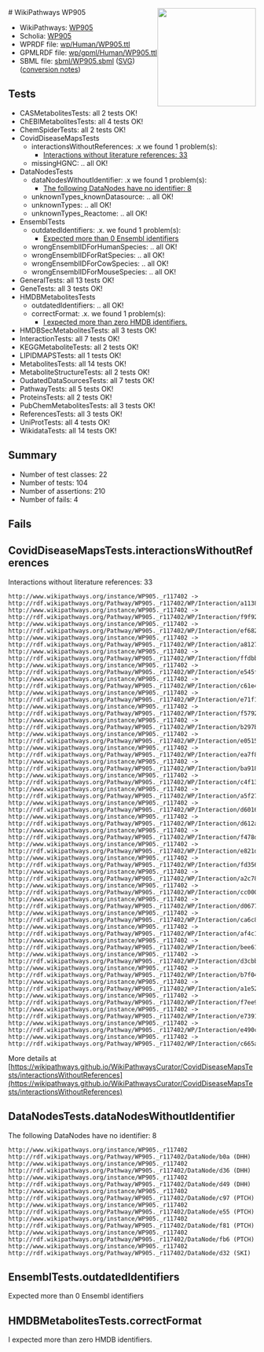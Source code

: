 <img style="float: right; width: 200px" src="../logo.png" />
# WikiPathways WP905

* WikiPathways: [WP905](https://identifiers.org/wikipathways:WP905)
* Scholia: [WP905](https://scholia.toolforge.org/wikipathways/WP905)
* WPRDF file: [wp/Human/WP905.ttl](../wp/Human/WP905.ttl)
* GPMLRDF file: [wp/gpml/Human/WP905.ttl](../wp/gpml/Human/WP905.ttl)
* SBML file: [sbml/WP905.sbml](../sbml/WP905.sbml) ([SVG](../sbml/WP905.svg)) ([conversion notes](../sbml/WP905.txt))

## Tests
* CASMetabolitesTests: all 2 tests OK!
* ChEBIMetabolitesTests: all 4 tests OK!
* ChemSpiderTests: all 2 tests OK!
* CovidDiseaseMapsTests
    * interactionsWithoutReferences: .x we found 1 problem(s):
        * [Interactions without literature references: 33](#9701cd22)
    * missingHGNC: .. all OK!
* DataNodesTests
    * dataNodesWithoutIdentifier: .x we found 1 problem(s):
        * [The following DataNodes have no identifier: 8](#d2d32fa7)
    * unknownTypes_knownDatasource: .. all OK!
    * unknownTypes: .. all OK!
    * unknownTypes_Reactome: .. all OK!
* EnsemblTests
    * outdatedIdentifiers: .x. we found 1 problem(s):
        * [Expected more than 0 Ensembl identifiers](#f44398b7)
    * wrongEnsemblIDForHumanSpecies: .. all OK!
    * wrongEnsemblIDForRatSpecies: .. all OK!
    * wrongEnsemblIDForCowSpecies: .. all OK!
    * wrongEnsemblIDForMouseSpecies: .. all OK!
* GeneralTests: all 13 tests OK!
* GeneTests: all 3 tests OK!
* HMDBMetabolitesTests
    * outdatedIdentifiers: .. all OK!
    * correctFormat: .x. we found 1 problem(s):
        * [I expected more than zero HMDB identifiers.](#ad154c1e)
* HMDBSecMetabolitesTests: all 3 tests OK!
* InteractionTests: all 7 tests OK!
* KEGGMetaboliteTests: all 2 tests OK!
* LIPIDMAPSTests: all 1 tests OK!
* MetabolitesTests: all 14 tests OK!
* MetaboliteStructureTests: all 2 tests OK!
* OudatedDataSourcesTests: all 7 tests OK!
* PathwayTests: all 5 tests OK!
* ProteinsTests: all 2 tests OK!
* PubChemMetabolitesTests: all 3 tests OK!
* ReferencesTests: all 3 tests OK!
* UniProtTests: all 4 tests OK!
* WikidataTests: all 14 tests OK!


## Summary

* Number of test classes: 22
* Number of tests: 104
* Number of assertions: 210
* Number of fails: 4

## Fails

<a name="9701cd22" />

## CovidDiseaseMapsTests.interactionsWithoutReferences

Interactions without literature references: 33
```
http://www.wikipathways.org/instance/WP905._r117402 -> http://rdf.wikipathways.org/Pathway/WP905._r117402/WP/Interaction/a1138
http://www.wikipathways.org/instance/WP905._r117402 -> http://rdf.wikipathways.org/Pathway/WP905._r117402/WP/Interaction/f9f92
http://www.wikipathways.org/instance/WP905._r117402 -> http://rdf.wikipathways.org/Pathway/WP905._r117402/WP/Interaction/ef682
http://www.wikipathways.org/instance/WP905._r117402 -> http://rdf.wikipathways.org/Pathway/WP905._r117402/WP/Interaction/a8127
http://www.wikipathways.org/instance/WP905._r117402 -> http://rdf.wikipathways.org/Pathway/WP905._r117402/WP/Interaction/ffdbb
http://www.wikipathways.org/instance/WP905._r117402 -> http://rdf.wikipathways.org/Pathway/WP905._r117402/WP/Interaction/e545f
http://www.wikipathways.org/instance/WP905._r117402 -> http://rdf.wikipathways.org/Pathway/WP905._r117402/WP/Interaction/c61e4
http://www.wikipathways.org/instance/WP905._r117402 -> http://rdf.wikipathways.org/Pathway/WP905._r117402/WP/Interaction/e71f1
http://www.wikipathways.org/instance/WP905._r117402 -> http://rdf.wikipathways.org/Pathway/WP905._r117402/WP/Interaction/f5792
http://www.wikipathways.org/instance/WP905._r117402 -> http://rdf.wikipathways.org/Pathway/WP905._r117402/WP/Interaction/b297b
http://www.wikipathways.org/instance/WP905._r117402 -> http://rdf.wikipathways.org/Pathway/WP905._r117402/WP/Interaction/e0515
http://www.wikipathways.org/instance/WP905._r117402 -> http://rdf.wikipathways.org/Pathway/WP905._r117402/WP/Interaction/ea7f8
http://www.wikipathways.org/instance/WP905._r117402 -> http://rdf.wikipathways.org/Pathway/WP905._r117402/WP/Interaction/ba918
http://www.wikipathways.org/instance/WP905._r117402 -> http://rdf.wikipathways.org/Pathway/WP905._r117402/WP/Interaction/c4f13
http://www.wikipathways.org/instance/WP905._r117402 -> http://rdf.wikipathways.org/Pathway/WP905._r117402/WP/Interaction/a5f27
http://www.wikipathways.org/instance/WP905._r117402 -> http://rdf.wikipathways.org/Pathway/WP905._r117402/WP/Interaction/d6016
http://www.wikipathways.org/instance/WP905._r117402 -> http://rdf.wikipathways.org/Pathway/WP905._r117402/WP/Interaction/d612a
http://www.wikipathways.org/instance/WP905._r117402 -> http://rdf.wikipathways.org/Pathway/WP905._r117402/WP/Interaction/f478d
http://www.wikipathways.org/instance/WP905._r117402 -> http://rdf.wikipathways.org/Pathway/WP905._r117402/WP/Interaction/e821d
http://www.wikipathways.org/instance/WP905._r117402 -> http://rdf.wikipathways.org/Pathway/WP905._r117402/WP/Interaction/fd356
http://www.wikipathways.org/instance/WP905._r117402 -> http://rdf.wikipathways.org/Pathway/WP905._r117402/WP/Interaction/a2c78
http://www.wikipathways.org/instance/WP905._r117402 -> http://rdf.wikipathways.org/Pathway/WP905._r117402/WP/Interaction/cc000
http://www.wikipathways.org/instance/WP905._r117402 -> http://rdf.wikipathways.org/Pathway/WP905._r117402/WP/Interaction/d0677
http://www.wikipathways.org/instance/WP905._r117402 -> http://rdf.wikipathways.org/Pathway/WP905._r117402/WP/Interaction/ca6c8
http://www.wikipathways.org/instance/WP905._r117402 -> http://rdf.wikipathways.org/Pathway/WP905._r117402/WP/Interaction/af4c1
http://www.wikipathways.org/instance/WP905._r117402 -> http://rdf.wikipathways.org/Pathway/WP905._r117402/WP/Interaction/bee61
http://www.wikipathways.org/instance/WP905._r117402 -> http://rdf.wikipathways.org/Pathway/WP905._r117402/WP/Interaction/d3cbb
http://www.wikipathways.org/instance/WP905._r117402 -> http://rdf.wikipathways.org/Pathway/WP905._r117402/WP/Interaction/b7f04
http://www.wikipathways.org/instance/WP905._r117402 -> http://rdf.wikipathways.org/Pathway/WP905._r117402/WP/Interaction/a1e52
http://www.wikipathways.org/instance/WP905._r117402 -> http://rdf.wikipathways.org/Pathway/WP905._r117402/WP/Interaction/f7ee9
http://www.wikipathways.org/instance/WP905._r117402 -> http://rdf.wikipathways.org/Pathway/WP905._r117402/WP/Interaction/e7391
http://www.wikipathways.org/instance/WP905._r117402 -> http://rdf.wikipathways.org/Pathway/WP905._r117402/WP/Interaction/e490c
http://www.wikipathways.org/instance/WP905._r117402 -> http://rdf.wikipathways.org/Pathway/WP905._r117402/WP/Interaction/c665a
```

More details at [https://wikipathways.github.io/WikiPathwaysCurator/CovidDiseaseMapsTests/interactionsWithoutReferences](https://wikipathways.github.io/WikiPathwaysCurator/CovidDiseaseMapsTests/interactionsWithoutReferences)

<a name="d2d32fa7" />

## DataNodesTests.dataNodesWithoutIdentifier

The following DataNodes have no identifier: 8
```
http://www.wikipathways.org/instance/WP905._r117402 http://rdf.wikipathways.org/Pathway/WP905._r117402/DataNode/b0a (DHH)
http://www.wikipathways.org/instance/WP905._r117402 http://rdf.wikipathways.org/Pathway/WP905._r117402/DataNode/d36 (DHH)
http://www.wikipathways.org/instance/WP905._r117402 http://rdf.wikipathways.org/Pathway/WP905._r117402/DataNode/d49 (DHH)
http://www.wikipathways.org/instance/WP905._r117402 http://rdf.wikipathways.org/Pathway/WP905._r117402/DataNode/c97 (PTCH)
http://www.wikipathways.org/instance/WP905._r117402 http://rdf.wikipathways.org/Pathway/WP905._r117402/DataNode/e55 (PTCH)
http://www.wikipathways.org/instance/WP905._r117402 http://rdf.wikipathways.org/Pathway/WP905._r117402/DataNode/f81 (PTCH)
http://www.wikipathways.org/instance/WP905._r117402 http://rdf.wikipathways.org/Pathway/WP905._r117402/DataNode/fb6 (PTCH)
http://www.wikipathways.org/instance/WP905._r117402 http://rdf.wikipathways.org/Pathway/WP905._r117402/DataNode/d32 (SKI)
```

<a name="f44398b7" />

## EnsemblTests.outdatedIdentifiers

Expected more than 0 Ensembl identifiers
<a name="ad154c1e" />

## HMDBMetabolitesTests.correctFormat

I expected more than zero HMDB identifiers.
